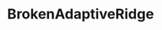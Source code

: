 ---
title: BrokenAdaptiveRidge
summary: BrokenAdaptiveRidge is an ```R``` package for performing surrogate $\ell_0$-OLS, GLM, and Cox regressions via Cyclops.
tags:
- rpkg

weight: 30
# Optional external URL for project (replaces project detail page).
external_link: https://github.com/OHDSI/BrokenAdaptiveRidge
---
